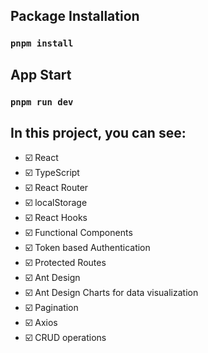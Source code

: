 ## Package Installation
### `pnpm install`

## App Start
### `pnpm run dev`

## In this project, you can see:
- ☑️ React
- ☑️ TypeScript
- ☑️ React Router
- ☑️ localStorage
- ☑️ React Hooks
- ☑️ Functional Components
- ☑️ Token based Authentication
- ☑️ Protected Routes
- ☑️ Ant Design
- ☑️ Ant Design Charts for data visualization
- ☑️ Pagination
- ☑️ Axios
- ☑️ CRUD operations